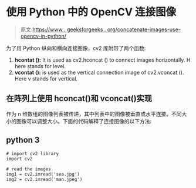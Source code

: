# 使用 Python 中的 OpenCV 连接图像

> 原文:[https://www . geeksforgeeks . org/concatenate-images-use-opencv-in-python/](https://www.geeksforgeeks.org/concatenate-images-using-opencv-in-python/)

为了用 Python 纵向和横向连接图像，cv2 库附带了两个函数:

1.  **hcontat ():** It is used as cv2.hconcat () to connect images horizontally. H here stands for level.
2.  **vcontat ():** is used as the vertical connection image of cv2.vconcat (). Here v stands for vertical.

## 在阵列上使用 hconcat()和 vconcat()实现

作为 n 维数组的图像列表被传递，其中列表中的图像被垂直或水平连接。不同大小的图像可以调整大小。下面的代码解释了连接图像的以下方法:

## python 3

```
# import cv2 library
import cv2

# read the images
img1 = cv2.imread('sea.jpg')
img2 = cv2.imread('man.jpeg')
```